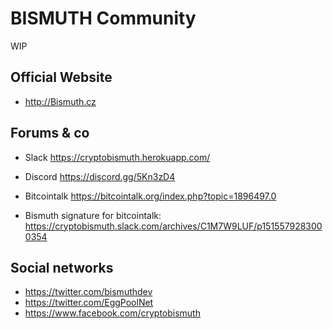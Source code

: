 # BISMUTH Community

WIP

## Official Website
- http://Bismuth.cz


## Forums & co

- Slack https://cryptobismuth.herokuapp.com/
- Discord https://discord.gg/5Kn3zD4

- Bitcointalk https://bitcointalk.org/index.php?topic=1896497.0
- Bismuth signature for bitcointalk: https://cryptobismuth.slack.com/archives/C1M7W9LUF/p1515579283000354

## Social networks

- https://twitter.com/bismuthdev
- https://twitter.com/EggPoolNet
- https://www.facebook.com/cryptobismuth

